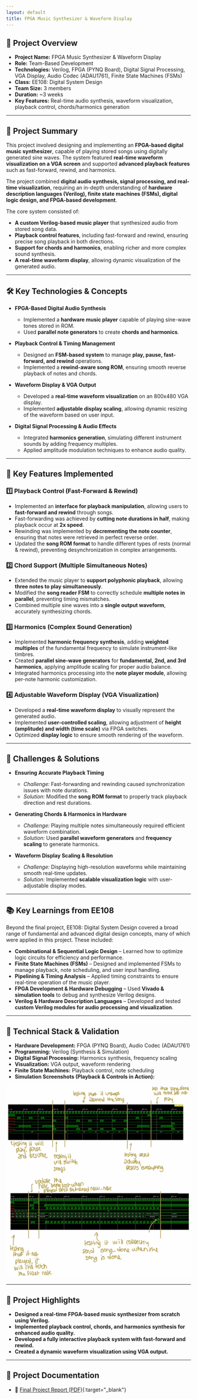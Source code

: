 ```yaml
---
layout: default
title: FPGA Music Synthesizer & Waveform Display
---
```


## 🚀 **Project Overview**  
- **Project Name:** FPGA Music Synthesizer & Waveform Display  
- **Role:** Team-Based Development  
- **Technologies:** Verilog, FPGA (PYNQ Board), Digital Signal Processing, VGA Display, Audio Codec (ADAU1761), Finite State Machines (FSMs)  
- **Class:** EE108: Digital System Design  
- **Team Size:** 3 members  
- **Duration:** ~3 weeks  
- **Key Features:** Real-time audio synthesis, waveform visualization, playback control, chords/harmonics generation  

---

## 📖 **Project Summary**  

This project involved designing and implementing an **FPGA-based digital music synthesizer**, capable of playing stored songs using digitally generated sine waves. The system featured **real-time waveform visualization on a VGA screen** and supported **advanced playback features** such as fast-forward, rewind, and harmonics.  

The project combined **digital audio synthesis, signal processing, and real-time visualization**, requiring an in-depth understanding of **hardware description languages (Verilog), finite state machines (FSMs), digital logic design, and FPGA-based development**.

The core system consisted of:  
- **A custom Verilog-based music player** that synthesized audio from stored song data.  
- **Playback control features**, including fast-forward and rewind, ensuring precise song playback in both directions.  
- **Support for chords and harmonics**, enabling richer and more complex sound synthesis.  
- **A real-time waveform display**, allowing dynamic visualization of the generated audio.  

---

## 🛠️ **Key Technologies & Concepts**  

- **FPGA-Based Digital Audio Synthesis**  
  - Implemented a **hardware music player** capable of playing sine-wave tones stored in ROM.  
  - Used **parallel note generators** to create **chords and harmonics**.  

- **Playback Control & Timing Management**  
  - Designed an **FSM-based system** to manage **play, pause, fast-forward, and rewind** operations.  
  - Implemented a **rewind-aware song ROM**, ensuring smooth reverse playback of notes and chords.  

- **Waveform Display & VGA Output**  
  - Developed a **real-time waveform visualization** on an 800x480 VGA display.  
  - Implemented **adjustable display scaling**, allowing dynamic resizing of the waveform based on user input.  

- **Digital Signal Processing & Audio Effects**  
  - Integrated **harmonics generation**, simulating different instrument sounds by adding frequency multiples.  
  - Applied amplitude modulation techniques to enhance audio quality.  

---

## 🎵 **Key Features Implemented**  

### **1️⃣ Playback Control (Fast-Forward & Rewind)**  
- Implemented an **interface for playback manipulation**, allowing users to **fast-forward and rewind** through songs.  
- Fast-forwarding was achieved by **cutting note durations in half**, making playback occur at **2x speed**.  
- Rewinding was implemented by **decrementing the note counter**, ensuring that notes were retrieved in perfect reverse order.  
- Updated the **song ROM format** to handle different types of rests (normal & rewind), preventing desynchronization in complex arrangements.  

### **2️⃣ Chord Support (Multiple Simultaneous Notes)**  
- Extended the music player to **support polyphonic playback**, allowing **three notes to play simultaneously**.  
- Modified the **song reader FSM** to correctly schedule **multiple notes in parallel**, preventing timing mismatches.  
- Combined multiple sine waves into a **single output waveform**, accurately synthesizing chords.  

### **3️⃣ Harmonics (Complex Sound Generation)**  
- Implemented **harmonic frequency synthesis**, adding **weighted multiples** of the fundamental frequency to simulate instrument-like timbres.  
- Created **parallel sine-wave generators** for **fundamental, 2nd, and 3rd harmonics**, applying amplitude scaling for proper audio balance.  
- Integrated harmonics processing into the **note player module**, allowing per-note harmonic customization.  

### **4️⃣ Adjustable Waveform Display (VGA Visualization)**  
- Developed a **real-time waveform display** to visually represent the generated audio.  
- Implemented **user-controlled scaling**, allowing adjustment of **height (amplitude) and width (time scale)** via FPGA switches.  
- Optimized **display logic** to ensure smooth rendering of the waveform.  

---

## 🚩 **Challenges & Solutions**  

- **Ensuring Accurate Playback Timing**  
  - *Challenge:* Fast-forwarding and rewinding caused synchronization issues with note durations.  
  - *Solution:* Modified the **song ROM format** to properly track playback direction and rest durations.  

- **Generating Chords & Harmonics in Hardware**  
  - *Challenge:* Playing multiple notes simultaneously required efficient waveform combination.  
  - *Solution:* Used **parallel waveform generators** and **frequency scaling** to generate harmonics.  

- **Waveform Display Scaling & Resolution**  
  - *Challenge:* Displaying high-resolution waveforms while maintaining smooth real-time updates.  
  - *Solution:* Implemented **scalable visualization logic** with user-adjustable display modes.  

---

## 📚 **Key Learnings from EE108**  

Beyond the final project, EE108: Digital System Design covered a broad range of fundamental and advanced digital design concepts, many of which were applied in this project. These included:  

- **Combinational & Sequential Logic Design** – Learned how to optimize logic circuits for efficiency and performance.  
- **Finite State Machines (FSMs)** – Designed and implemented FSMs to manage playback, note scheduling, and user input handling.  
- **Pipelining & Timing Analysis** – Applied timing constraints to ensure real-time operation of the music player.  
- **FPGA Development & Hardware Debugging** – Used **Vivado & simulation tools** to debug and synthesize Verilog designs.  
- **Verilog & Hardware Description Languages** – Developed and tested **custom Verilog modules for audio processing and visualization**.  

---

## 🧰 **Technical Stack & Validation**  

- **Hardware Development:** FPGA (PYNQ Board), Audio Codec (ADAU1761)  
- **Programming:** Verilog (Synthesis & Simulation)  
- **Digital Signal Processing:** Harmonics synthesis, frequency scaling  
- **Visualization:** VGA output, waveform rendering  
- **Finite State Machines:** Playback control, note scheduling  
- **Simulation Screenshots (Playback & Controls in Action):**  
<div class="image-container">
  <img src="../assets/images/ee108-music/simulations1.jpeg" alt="Simulation">
  <img src="../assets/images/ee108-music/simulations2.jpeg" alt="Simulation">
</div>

---

## 🌟 **Project Highlights**  

- **Designed a real-time FPGA-based music synthesizer from scratch using Verilog.**  
- **Implemented playback control, chords, and harmonics synthesis for enhanced audio quality.**  
- **Developed a fully interactive playback system with fast-forward and rewind.**  
- **Created a dynamic waveform visualization using VGA output.**  

---

## 📂 **Project Documentation**  

- 📄 [Final Project Report (PDF)](../assets/docs/EE108_Write_up.pdf){:target="_blank"}
